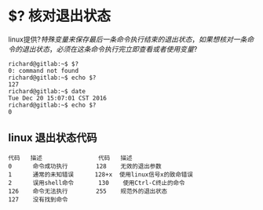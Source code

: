 $? 核对退出状态
===
linux提供$?特殊变量来保存最后一条命令执行结束的退出状态，如果想核对一条命令的退出状态，必须在这条命令执行完立即查看或者使用变量$? 

``` shell
richard@gitlab:~$ $?
0: command not found
richard@gitlab:~$ echo $?
127
richard@gitlab:~$ date
Tue Dec 20 15:07:01 CST 2016
richard@gitlab:~$ echo $?
0
```
linux 退出状态代码
---

``` shell
代码   描述                代码   描述
0      命令成功执行        128    无效的退出参数
1      通常的未知错误      128+x  使用linux信号x的致命错误
2      误用shell命令       130    使用Ctrl-C终止的命令
126    命令无法执行        255    规范外的退出状态
127    没有找到命令
```
